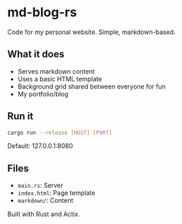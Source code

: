 # md-blog-rs

Code for my personal website. Simple, markdown-based.

## What it does

- Serves markdown content
- Uses a basic HTML template
- Background grid shared between everyone for fun
- My portfolio/blog

## Run it

```bash
cargo run --release [HOST] [PORT]
```

Default: 127.0.0.1:8080

## Files

- `main.rs`: Server
- `index.html`: Page template
- `markdown/`: Content

Built with Rust and Actix.